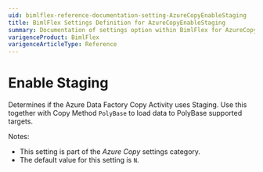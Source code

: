 ```yaml
---
uid: bimlflex-reference-documentation-setting-AzureCopyEnableStaging
title: BimlFlex Settings Definition for AzureCopyEnableStaging
summary: Documentation of settings option within BimlFlex for AzureCopyEnableStaging
varigenceProduct: BimlFlex
varigenceArticleType: Reference
---
```


# Enable Staging

Determines if the Azure Data Factory Copy Activity uses Staging. Use this together with Copy Method `PolyBase` to load data to PolyBase supported targets.

Notes:

* This setting is part of the *Azure Copy* settings category.
* The default value for this setting is `N`.
